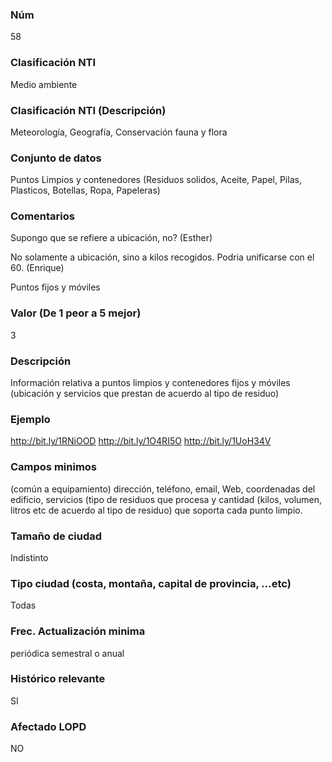 ### Núm
58
### Clasificación NTI
Medio ambiente
### Clasificación NTI (Descripción)
Meteorología, Geografía, Conservación fauna y flora
### Conjunto de datos
Puntos Limpios y contenedores (Residuos solidos, Aceite, Papel, Pilas, Plasticos, Botellas, Ropa, Papeleras)
### Comentarios
Supongo que se refiere a ubicación, no? (Esther)
 
 
 
 No solamente a ubicación, sino a kilos recogidos. Podria unificarse con el 60. (Enrique)
 
 
 
 Puntos fijos y móviles
### Valor (De 1 peor a 5 mejor)
3
### Descripción
Información relativa a puntos limpios y contenedores fijos y móviles (ubicación y servicios que prestan de acuerdo al tipo de residuo)
### Ejemplo
http://bit.ly/1RNiOOD  http://bit.ly/1O4RI5O http://bit.ly/1UoH34V
### Campos minimos
(común a equipamiento) dirección, teléfono, email, Web, coordenadas del edificio, servicios (tipo de residuos que procesa y cantidad (kilos, volumen, litros etc de acuerdo al tipo de residuo) que soporta cada punto limpio.
### Tamaño de ciudad
Indistinto
### Tipo ciudad (costa, montaña, capital de provincia, …etc)
Todas
### Frec. Actualización minima
periódica semestral o anual
### Histórico relevante
SI
### Afectado LOPD
NO
